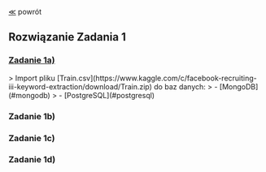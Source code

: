 ﻿[&#8810;](../README.md) powrót

## Rozwiązanie Zadania 1

<h3><a href="solutions/exercise1/1a.md">Zadanie 1a)</a></h3>
> Import pliku [Train.csv](https://www.kaggle.com/c/facebook-recruiting-iii-keyword-extraction/download/Train.zip) do baz danych:
> - [MongoDB](#mongodb)
> - [PostgreSQL](#postgresql)

### Zadanie 1b)

### Zadanie 1c)

### Zadanie 1d)